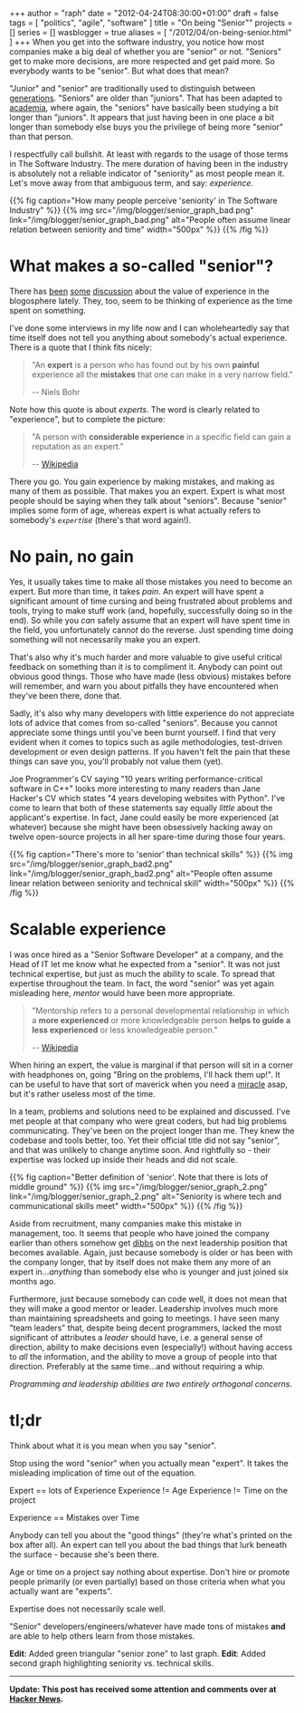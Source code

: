 +++
author = "raph"
date = "2012-04-24T08:30:00+01:00"
draft = false
tags = [ "politics", "agile", "software" ]
title = "On being \"Senior\""
projects = []
series = []
wasblogger = true
aliases = [ "/2012/04/on-being-senior.html" ]
+++
When you get into the software industry, you notice how most companies make a big deal of whether you are "senior" or not. "Seniors" get to make more decisions, are more respected and get paid more. So everybody wants to be "senior". But what does that mean?

"Junior" and "senior" are traditionally used to distinguish between [generations](http://en.wikipedia.org/wiki/Suffix_%28name%29#Generational_titles). "Seniors" are older than "juniors". That has been adapted to [academia](http://en.wikipedia.org/wiki/Suffix_%28name%29#Academic), where again, the "seniors" have basically been studying a bit longer than "juniors". It appears that just having been in one place a bit longer than somebody else buys you the privilege of being more "senior" than that person.

I respectfully call bullshit. At least with regards to the usage of those terms in The Software Industry. The mere duration of having been in the industry is absolutely not a reliable indicator of "seniority" as most people mean it. Let's move away from that ambiguous term, and say: *experience*.

{{% fig caption="How many people perceive 'seniority' in The Software Industry" %}}
{{% img src="/img/blogger/senior_graph_bad.png" link="/img/blogger/senior_graph_bad.png" alt="People often assume linear relation between seniority and time" width="500px" %}}
{{% /fig %}}

# What makes a so-called "senior"?
There has [been](http://www.diaryofaninja.com/blog/2012/03/27/irsquom-a-junior-developer-ndash-you-probably-are-too) [some](http://justinkan.com/what-good-is-experience) [discussion](http://ninjasandrobots.com/you-need-some-experience) about the value of experience in the blogosphere lately. They, too, seem to be thinking of experience as the time spent on something.

I've done some interviews in my life now and I can wholeheartedly say that time itself does not tell you anything about somebody's actual experience. There is a quote that I think fits nicely:

> "An **expert** is a person who has found out by his own **painful** experience all the **mistakes** that one can make in a very narrow field."
>
> -- Niels Bohr

Note how this quote is about *experts*. The word is clearly related to "experience", but to complete the picture:

> "A person with **considerable experience** in a specific field can gain a reputation as an expert."
>
> -- [Wikipedia](http://en.wikipedia.org/wiki/Experience)

There you go. You gain experience by making mistakes, and making as many of them as possible. That makes you an expert. Expert is what most people should be saying when they talk about "seniors". Because "senior" implies some form of age, whereas expert is what actually refers to somebody's *`expert`ise* (there's that word again!).

# No pain, no gain
Yes, it usually takes time to make all those mistakes you need to become an expert. But more than time, it takes *pain*. An expert will have spent a significant amount of time cursing and being frustrated about problems and tools, trying to make stuff work (and, hopefully, successfully doing so in the end). So while you *can* safely assume that an expert will have spent time in the field, you unfortunately can*not* do the reverse. Just spending time doing something will not necessarily make you an expert.

That's also why it's much harder and more valuable to give useful critical feedback on something than it is to compliment it. Anybody can point out obvious good things. Those who have made (less obvious) mistakes before will remember, and warn you about pitfalls they have encountered when they've been there, done that.

Sadly, it's also why many developers with little experience do not appreciate lots of advice that comes from so-called "seniors". Because you cannot appreciate some things until you've been burnt yourself. I find that very evident when it comes to topics such as agile methodologies, test-driven development or even design patterns. If you haven't felt the pain that these things can save you, you'll probably not value them (yet).

Joe Programmer's CV saying "10 years writing performance-critical software in C++" looks more interesting to many readers than Jane Hacker's CV which states "4 years developing websites with Python". I've come to learn that both of these statements say equally *little* about the applicant's expertise. In fact, Jane could easily be more experienced (at whatever) because she might have been obsessively hacking away on twelve open-source projects in all her spare-time during those four years.

{{% fig caption="There's more to 'senior' than technical skills" %}}
{{% img src="/img/blogger/senior_graph_bad2.png" link="/img/blogger/senior_graph_bad2.png" alt="People often assume linear relation between seniority and technical skill" width="500px" %}}
{{% /fig %}}

# Scalable experience
I was once hired as a "Senior Software Developer" at a company, and the Head of IT let me know what he expected from a "senior". It was not just technical expertise, but just as much the ability to scale. To spread that expertise throughout the team. In fact, the word "senior" was yet again misleading here, *mentor* would have been more appropriate.

> "Mentorship refers to a personal developmental relationship in which a **more experienced** or more knowledgeable person **helps to guide a less experienced** or less knowledgeable person."
>
> -- [Wikipedia](http://en.wikipedia.org/wiki/Mentorship)

When hiring an expert, the value is marginal if that person will sit in a corner with headphones on, going "Bring on the problems, I'll hack them up!". It can be useful to have that sort of maverick when you need a [miracle](http://www.galaktor.net/2011/10/scotty-effect.html) asap, but it's rather useless most of the time.

In a team, problems and solutions need to be explained and discussed. I've met people at that company who were great coders, but had big problems communicating. They've been on the project longer than me. They knew the codebase and tools better, too. Yet their official title did not say "senior", and that was unlikely to change anytime soon. And rightfully so - their expertise was locked up inside their heads and did not scale.


{{% fig caption="Better definition of 'senior'. Note that there is lots of middle ground" %}}
{{% img src="/img/blogger/senior_graph_2.png" link="/img/blogger/senior_graph_2.png" alt="Seniority is where tech and communicational skills meet" width="500px" %}}
{{% /fig %}}

Aside from recruitment, many companies make this mistake in management, too. It seems that people who have joined the company earlier than others somehow get [dibbs](http://www.urbandictionary.com/define.php?term=dibbs) on the next leadership position that becomes available. Again, just because somebody is older or has been with the company longer, that by itself does not make them any more of an expert in...*anything* than somebody else who is younger and just joined six months ago.

Furthermore, just because somebody can code well, it does not mean that they will make a good mentor or leader. Leadership involves much more than maintaining spreadsheets and going to meetings. I have seen many "team leaders" that, despite being decent programmers, lacked the most significant of attributes a *leader* should have, i.e. a general sense of direction, ability to make decisions even (especially!) without having access to *all* the information, and the ability to move a group of people into that direction. Preferably at the same time...and without requiring a whip.

*Programming and leadership abilities are two entirely orthogonal concerns.*

# tl;dr
Think about what it is you mean when you say "senior". 

Stop using the word "senior" when you actually mean "expert". It takes the misleading implication of time out of the equation.

Expert == lots of Experience
Experience != Age
Experience != Time on the project 

Experience == Mistakes over Time

Anybody can tell you about the "good things" (they're what's printed on the box after all). An expert can tell you about the bad things that lurk beneath the surface - because she's been there.

Age or time on a project say nothing about expertise. Don't hire or promote people primarily (or even partially) based on those criteria when what you actually want are "experts".

Expertise does not necessarily scale well.

"Senior" developers/engineers/whatever have made tons of mistakes **and** are able to help others learn from those mistakes.

**Edit**: Added green triangular "senior zone" to last graph.
**Edit**: Added second graph highlighting seniority vs. technical skills.

----

**Update: This post has received some attention and comments over at [Hacker News](http://news.ycombinator.com/item?id=3883494).**
